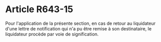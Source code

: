 # Article R643-15

Pour l'application de la présente section, en cas de retour au liquidateur d'une lettre de notification qui n'a pu être remise à son destinataire, le liquidateur procède par voie de signification.